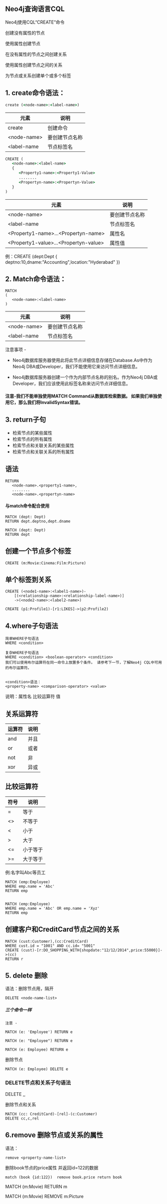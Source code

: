 ## Neo4j查询语言CQL

Neo4j使用CQL“CREATE”命令

创建没有属性的节点

使用属性创建节点

在没有属性的节点之间创建关系

使用属性创建节点之间的关系

为节点或关系创建单个或多个标签

## 1. create命令语法：
```cmd
create (<node-name>:<label-name>)
```

| 元素 | 说明 |
| ---- | ---- |
| create | 创建命令 |
| &lt;node-name> | 要创建节点名称 |
| &lt;label-name | 节点标签名 |


```cmd
CREATE (
   <node-name>:<label-name>
   { 	
      <Property1-name>:<Property1-Value>
      ........
      <Propertyn-name>:<Propertyn-Value>
   }
)
```

| 元素 | 说明 |
| ---- | ---- |
| &lt;node-name> | 要创建节点名称 |
| &lt;label-name | 节点标签名 |
| &lt;Property1-name>...&lt;Propertyn-name> | 属性名 |
| &lt;Property1-value>...&lt;Propertyn-value> | 属性值 |

例：CREATE (dept:Dept { deptno:10,dname:"Accounting",location:"Hyderabad" })

## 2. Match命令语法：

```
MATCH 
(
   <node-name>:<label-name>
)
```

| 元素 | 说明 |
| ---- | ---- |
| &lt;node-name> | 要创建节点名称 |
| &lt;label-name | 节点标签名 |

注意事项 -

- Neo4j数据库服务器使用此<node-name>将此节点详细信息存储在Database.As中作为Neo4j DBA或Developer，我们不能使用它来访问节点详细信息。

- Neo4j数据库服务器创建一个<label-name>作为内部节点名称的别名。作为Neo4j DBA或Developer，我们应该使用此标签名称来访问节点详细信息。

#### 注意-我们不能单独使用MATCH Command从数据库检索数据。 如果我们单独使用它，那么我们将InvalidSyntax错误。

## 3. return子句

- 检索节点的某些属性
- 检索节点的所有属性
- 检索节点和关联关系的某些属性
- 检索节点和关联关系的所有属性

## 语法

```
RETURN 
   <node-name>.<property1-name>,
   ........
   <node-name>.<propertyn-name>
```
#### 与match命令配合使用

```
MATCH (dept: Dept)
RETURN dept.deptno,dept.dname

MATCH (dept: Dept)
RETURN dept
```

## 创建一个节点多个标签
```
CREATE (m:Movie:Cinema:Film:Picture)
```

## 单个标签到关系

```
CREATE (<node1-name>:<label1-name>)-
	[(<relationship-name>:<relationship-label-name>)]
	->(<node2-name>:<label2-name>)
```

```
CREATE (p1:Profile1)-[r1:LIKES]->(p2:Profile2)
```

## 4.where子句语法

```
简单WHERE子句语法
WHERE <condition>

复杂WHERE子句语法
WHERE <condition> <boolean-operator> <condition>
我们可以使用布尔运算符在同一命令上放置多个条件。 请参考下一节，了解Neo4j CQL中可用的布尔运算符。


<condition>语法：
<property-name> <comparison-operator> <value>
```

说明：属性名 比较运算符 值

## 关系运算符 

| 运算符 | 说明 |
| ---- | ---- |
| and | 并且 |
| or | 或者 |
| not | 非 |
| xor | 异或 |

## 比较运算符

| 符号 | 说明 |
| ---- | ---- |
| = | 等于 |
| &lt;> | 不等于 |
| &lt; | 小于 |
| > | 大于 |
| &lt;= | 小于等于 |
| >= | 大于等于 |


例:名字叫Abc等员工
```
MATCH (emp:Employee) 
WHERE emp.name = 'Abc'
RETURN emp


MATCH (emp:Employee) 
WHERE emp.name = 'Abc' OR emp.name = 'Xyz'
RETURN emp
```


## 创建客户和CreditCard节点之间的关系
```
MATCH (cust:Customer),(cc:CreditCard) 
WHERE cust.id = "1001" AND cc.id= "5001" 
CREATE (cust)-[r:DO_SHOPPING_WITH{shopdate:"12/12/2014",price:55000}]->(cc) 
RETURN r
```

## 5. delete 删除

语法：删除节点用，隔开
```
DELETE <node-name-list>
```

##### 三个命令一样
```
注意 -

MATCH (e: 'Employee') RETURN e

MATCH (e: "Employee") RETURN e

MATCH (e: Employee) RETURN e
```

删除节点
```
MATCH (e: Employee) DELETE e
```

### DELETE节点和关系子句语法

DELETE <node1-name>,<node2-name>,<relationship-name>

删除节点和关系
```
MATCH (cc: CreditCard)-[rel]-(c:Customer) 
DELETE cc,c,rel
```

## 6.remove 删除节点或关系的属性

语法：
```
remove <property-name-list>
```

删除book节点的price属性 并返回id=122的数据
```
match (book {id:122})  remove book.price return book
```

MATCH (m:Movie) RETURN m

MATCH (m:Movie)  REMOVE m:Picture



